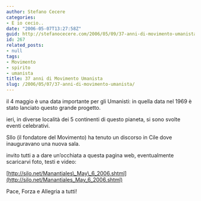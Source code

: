 ```yaml
---
author: Stefano Cecere
categories:
- E io cecio..
date: "2006-05-07T13:27:58Z"
guid: http://stefanocecere.com/2006/05/09/37-anni-di-movimento-umanista/
id: 267
related_posts:
- null
tags:
- Movimento
- spirito
- umanista
title: 37 anni di Movimento Umanista
slug: /2006/05/07/37-anni-di-movimento-umanista/
---
```


<img src='/wp-content/Manantiales3.jpg' alt='' align='left' />il 4 maggio è una data importante per gli Umanisti: in quella data nel 1969 è stato lanciato questo grande progetto.
  
ieri, in diverse località dei 5 continenti di questo pianeta, si sono svolte eventi celebrativi.
  
SIlo (il fondatore del Movimento) ha tenuto un discorso in Cile dove inauguravano una nuova sala.

invito tutti a a dare un’occhiata a questa pagina web, eventualmente scaricarvi foto, testi e video:
  
[http://silo.net/Manantiales\_May\_6_2006.shtml](http://silo.net/Manantiales_May_6_2006.shtml)

Pace, Forza e Allegria a tutti!